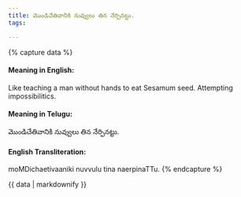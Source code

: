 ```yaml
---
title: మొండిచేతివానికి నువ్వులు తిన నేర్పినట్టు.
tags:

---
```


{% capture data %}
#### Meaning in English:
Like teaching a man without hands to eat Sesamum seed.
Attempting impossibilitics.

#### Meaning in Telugu:
మొండిచేతివానికి నువ్వులు తిన నేర్పినట్టు.

#### English Transliteration:
moMDichaetivaaniki nuvvulu tina naerpinaTTu.
{% endcapture %}

<div class="notice">{{ data | markdownify }}</div>

